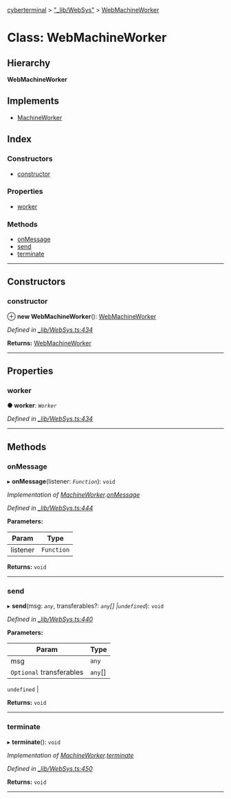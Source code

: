 [cyberterminal](../README.md) > ["_lib/WebSys"](../modules/__lib_websys_.md) > [WebMachineWorker](../classes/__lib_websys_.webmachineworker.md)

# Class: WebMachineWorker

## Hierarchy

**WebMachineWorker**

## Implements

* [MachineWorker](../interfaces/__lib_machineworker_.machineworker.md)

## Index

### Constructors

* [constructor](__lib_websys_.webmachineworker.md#constructor)

### Properties

* [worker](__lib_websys_.webmachineworker.md#worker)

### Methods

* [onMessage](__lib_websys_.webmachineworker.md#onmessage)
* [send](__lib_websys_.webmachineworker.md#send)
* [terminate](__lib_websys_.webmachineworker.md#terminate)

---

## Constructors

<a id="constructor"></a>

###  constructor

⊕ **new WebMachineWorker**(): [WebMachineWorker](__lib_websys_.webmachineworker.md)

*Defined in [_lib/WebSys.ts:434](https://github.com/FantasyInternet/cyberterminal/blob/HEAD/src/script/_lib/WebSys.ts#L434)*

**Returns:** [WebMachineWorker](__lib_websys_.webmachineworker.md)

___

## Properties

<a id="worker"></a>

###  worker

**● worker**: *`Worker`*

*Defined in [_lib/WebSys.ts:434](https://github.com/FantasyInternet/cyberterminal/blob/HEAD/src/script/_lib/WebSys.ts#L434)*

___

## Methods

<a id="onmessage"></a>

###  onMessage

▸ **onMessage**(listener: *`Function`*): `void`

*Implementation of [MachineWorker](../interfaces/__lib_machineworker_.machineworker.md).[onMessage](../interfaces/__lib_machineworker_.machineworker.md#onmessage)*

*Defined in [_lib/WebSys.ts:444](https://github.com/FantasyInternet/cyberterminal/blob/HEAD/src/script/_lib/WebSys.ts#L444)*

**Parameters:**

| Param | Type |
| ------ | ------ |
| listener | `Function` | 

**Returns:** `void`

___
<a id="send"></a>

###  send

▸ **send**(msg: *`any`*, transferables?: *`any`[] |`undefined`*): `void`

*Defined in [_lib/WebSys.ts:440](https://github.com/FantasyInternet/cyberterminal/blob/HEAD/src/script/_lib/WebSys.ts#L440)*

**Parameters:**

| Param | Type |
| ------ | ------ |
| msg | `any` | 
| `Optional` transferables | `any`[] |
`undefined`
 | 

**Returns:** `void`

___
<a id="terminate"></a>

###  terminate

▸ **terminate**(): `void`

*Implementation of [MachineWorker](../interfaces/__lib_machineworker_.machineworker.md).[terminate](../interfaces/__lib_machineworker_.machineworker.md#terminate)*

*Defined in [_lib/WebSys.ts:450](https://github.com/FantasyInternet/cyberterminal/blob/HEAD/src/script/_lib/WebSys.ts#L450)*

**Returns:** `void`

___

